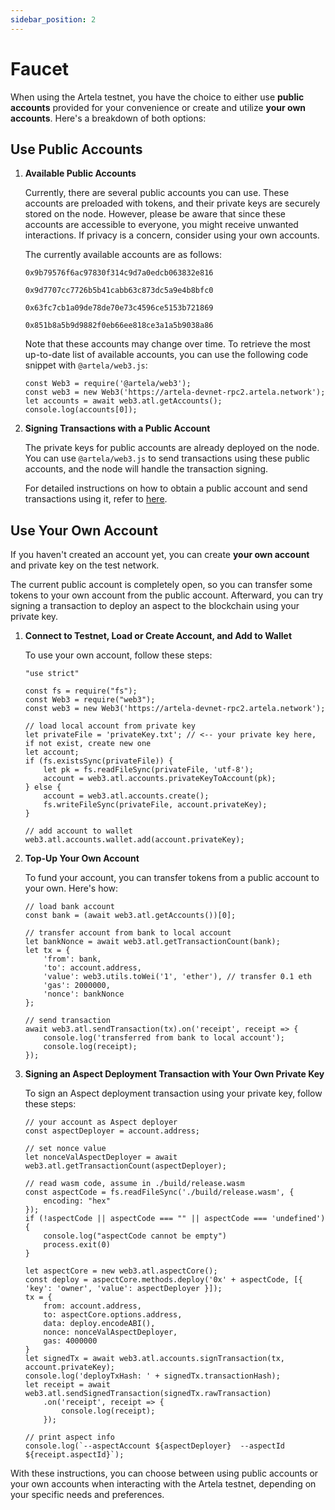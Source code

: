 ```yaml
---
sidebar_position: 2
---
```

# Faucet

When using the Artela testnet, you have the choice to either use **public accounts** provided for your convenience or create and utilize **your own accounts**. Here's a breakdown of both options:

## Use Public Accounts

1. **Available Public Accounts**

    Currently, there are several public accounts you can use. These accounts are preloaded with tokens, and their private keys are securely stored on the node. However, please be aware that since these accounts are accessible to everyone, you might receive unwanted interactions. If privacy is a concern, consider using your own accounts.
    
    The currently available accounts are as follows:
    
    `0x9b79576f6ac97830f314c9d7a0edcb063832e816`
    
    `0x9d7707cc7726b5b41cabb63c873dc5a9e4b8bfc0`
    
    `0x63fc7cb1a09de78de70e73c4596ce5153b721869`
    
    `0x851b8a5b9d9882f0eb66ee818ce3a1a5b9038a86`

    Note that these accounts may change over time. To retrieve the most up-to-date list of available accounts, you can use the following code snippet with `@artela/web3.js`:
    
    ```tsx
    const Web3 = require('@artela/web3');
    const web3 = new Web3('https://artela-devnet-rpc2.artela.network');
    let accounts = await web3.atl.getAccounts();
    console.log(accounts[0]);
    ```
    

2. **Signing Transactions with a Public Account**

    The private keys for public accounts are already deployed on the node. You can use `@artela/web3.js` to send transactions using these public accounts, and the node will handle the transaction signing.

    For detailed instructions on how to obtain a public account and send transactions using it, refer to [here](https://docs.artela.network/develop/web3js-guide).
    

## Use Your Own Account

If you haven't created an account yet, you can create **your own account** and private key on the test network. 

The current public account is completely open, so you can transfer some tokens to your own account from the public account. Afterward, you can try signing a transaction to deploy an aspect to the blockchain using your private key.


1. **Connect to Testnet, Load or Create Account, and Add to Wallet**
    
    To use your own account, follow these steps:
    
    ```tsx
    "use strict"
    
    const fs = require("fs");
    const Web3 = require("web3");
    const web3 = new Web3('https://artela-devnet-rpc2.artela.network');
    
    // load local account from private key
    let privateFile = 'privateKey.txt'; // <-- your private key here, if not exist, create new one
    let account;
    if (fs.existsSync(privateFile)) {
        let pk = fs.readFileSync(privateFile, 'utf-8');
        account = web3.atl.accounts.privateKeyToAccount(pk);
    } else {
        account = web3.atl.accounts.create();
        fs.writeFileSync(privateFile, account.privateKey);
    }
    
    // add account to wallet
    web3.atl.accounts.wallet.add(account.privateKey);
    ```
    

1. **Top-Up Your Own Account**
    
    To fund your account, you can transfer tokens from a public account to your own. Here's how:
    
    ```tsx
    // load bank account
    const bank = (await web3.atl.getAccounts())[0];
    
    // transfer account from bank to local account
    let bankNonce = await web3.atl.getTransactionCount(bank);
    let tx = {
        'from': bank,
        'to': account.address,
        'value': web3.utils.toWei('1', 'ether'), // transfer 0.1 eth
        'gas': 2000000,
        'nonce': bankNonce
    };
    
    // send transaction
    await web3.atl.sendTransaction(tx).on('receipt', receipt => {
        console.log('transferred from bank to local account');
        console.log(receipt);
    });
    ```
    

2. **Signing an Aspect Deployment Transaction with Your Own Private Key**
    
    To sign an Aspect deployment transaction using your private key, follow these steps:

    ```tsx
    // your account as Aspect deployer
    const aspectDeployer = account.address;
    
    // set nonce value
    let nonceValAspectDeployer = await web3.atl.getTransactionCount(aspectDeployer);
    
    // read wasm code, assume in ./build/release.wasm
    const aspectCode = fs.readFileSync('./build/release.wasm', {
        encoding: "hex"
    });
    if (!aspectCode || aspectCode === "" || aspectCode === 'undefined') {
        console.log("aspectCode cannot be empty")
        process.exit(0)
    }
    
    let aspectCore = new web3.atl.aspectCore();
    const deploy = aspectCore.methods.deploy('0x' + aspectCode, [{ 'key': 'owner', 'value': aspectDeployer }]);
    tx = {
        from: account.address,
        to: aspectCore.options.address,
        data: deploy.encodeABI(),
        nonce: nonceValAspectDeployer,
        gas: 4000000
    }
    let signedTx = await web3.atl.accounts.signTransaction(tx, account.privateKey);
    console.log('deployTxHash: ' + signedTx.transactionHash);
    let receipt = await web3.atl.sendSignedTransaction(signedTx.rawTransaction)
        .on('receipt', receipt => {
            console.log(receipt);
        });
    
    // print aspect info
    console.log(`--aspectAccount ${aspectDeployer}  --aspectId ${receipt.aspectId}`);
    ```

With these instructions, you can choose between using public accounts or your own accounts when interacting with the Artela testnet, depending on your specific needs and preferences.
